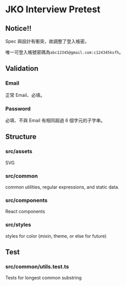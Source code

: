 # JKO Interview Pretest

## Notice!!

Spec 與設計有衝突，故調整了登入帳密。

唯一可登入帳號密碼為`abc12345@gmail.com:c124345ksfh`。

## Validation

### Email

正常 Email、必填。

### Password

必填、不與 Email 有相同超過 6 個字元的子字串。

## Structure

### src/assets

SVG

### src/common

common utilities, regular expressions, and static data.

### src/components

React components

### src/styles

styles for color (mixin, theme, or else for future)

## Test

### src/common/utils.test.ts

Tests for longest common substring
